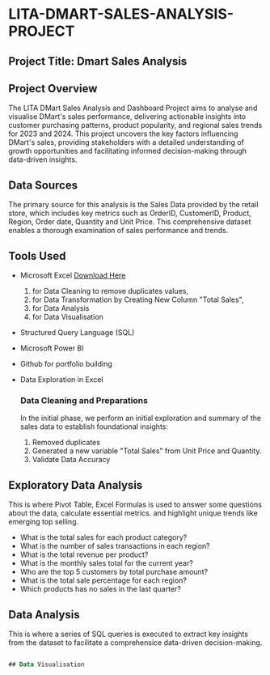 # LITA-DMART-SALES-ANALYSIS-PROJECT

## Project Title: Dmart Sales Analysis

## Project Overview
The LITA DMart Sales Analysis and Dashboard Project aims to analyse and visualise DMart's sales performance, delivering actionable insights into customer purchasing patterns, product popularity, and regional sales trends for 2023 and 2024. This project uncovers the key factors influencing DMart's sales, providing stakeholders with a detailed understanding of growth opportunities and facilitating informed decision-making through data-driven insights.

## Data Sources
The primary source for this analysis is the Sales Data provided by the retail store, which includes key metrics such as OrderID, CustomerID, Product, Region, Order date, Quantity and Unit Price. This comprehensive dataset enables a thorough examination of sales performance and trends.

## Tools Used
- Microsoft Excel [Download Here](https://www.microsoft.com)
  1. for Data Cleaning to remove duplicates values,
  2. for  Data Transformation by Creating New Column "Total Sales",
  3.  for Data Analysis
  4.  for Data Visualisation
     
- Structured Query Language (SQL)
- Microsoft Power BI
- Github for portfolio building
- Data Exploration in Excel

  ### Data Cleaning and Preparations
  In the initial phase, we perform an initial exploration and summary of the sales data to establish foundational insights:
  1. Removed duplicates
  2. Generated a new variable "Total Sales" from Unit Price and Quantity.
  3. Validate Data Accuracy
  
## Exploratory Data Analysis
This is where Pivot Table, Excel Formulas is used to answer some questions about the data, calculate essential metrics. and highlight unique trends like emerging top selling.
- What is the total sales for each product category?
- What is the number of sales transactions in each region?
- What is the total revenue per product?
- What is the monthly sales total for the current year?
- Who are the top 5 customers by total purchase amount?
- What is the total sale percentage for each region?
- Which products has no sales in the last quarter?

## Data Analysis
This is where a series of SQL queries is executed to extract key insights from the dataset to facilitate a comprehensice data-driven decision-making.

```SQL

## Data Visualisation
